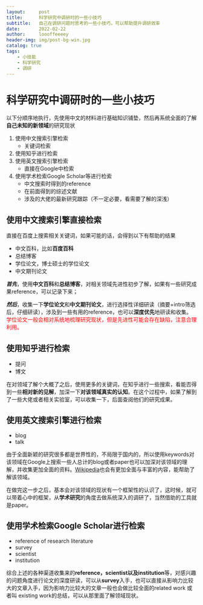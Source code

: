 ```yaml
---
layout:     post
title:      科学研究中调研时的一些小技巧
subtitle:   自己在调研问题时思考的一些小技巧，可以帮助提升调研效率
date:       2022-02-22
author:     loooffeeeey
header-img: img/post-bg-win.jpg
catalog: true
tags:
    - 小技能
    - 科学研究
    - 调研
---
```



# 科学研究中调研时的一些小技巧

以下分顺序地执行，先使用中文的材料进行基础知识铺垫，然后再系统全面的了解**自己未知的新领域**的研究现状

1. 使用中文搜索引擎检索
    - 关键词检索
2. 使用知乎进行检索
3. 使用英文搜索引擎检索
    - 直接在Google中检索
4. 使用学术检索Google Scholar等进行检索
    - 中文搜索时得到的reference
    - 在前面得到的综述文献
    - 涉及的大佬的最新研究跟踪（不一定必要，看需要了解的深浅）

## 使用中文搜索引擎直接检索

直接在百度上搜索相关关键词，如果可能的话，会得到以下有帮助的结果

- 中文百科，比如**百度百科**
- 总结博客
- 学位论文，博士硕士的学位论文
- 中文期刊论文

***首先***，使用**中文百科**和**总结博客**，对相关领域先进性初步了解，如果有一些研究成果reference，可以记录下来；

***然后***，收集一下**学位论文**和**中文期刊论文**，进行选择性详细研读（摘要+intro筛选后，仔细研读），涉及到一些有用的reference，也可以**深度优先**地研读和收集。<font color='red'> 学位论文一般会相对系统地梳理研究现状，但是先进性可能会存在缺陷，注意合理利用。 </font>

## 使用知乎进行检索

- 提问
- 博文

在对领域了解个大概了之后，使用更多的关键词，在知乎进行一些搜索，看能否得到一些**相对新的见解**，加深一下**对该领域真实的认知**。在这个过程中，如果了解到了一些大佬或者相关实验室，可以收集一下，后面查阅他们的研究成果。

## 使用英文搜索引擎进行检索

- blog
- talk

由于全面新颖的研究很多都是世界性的，不局限于国内的，所以使用keywords对该领域在Google上搜索一些人总计的blog或者paper也可以加深对该领域的理解，并收集更加全面的资料。[Wikipedia](https://en.wikipedia.org/wiki/Main_Page)也会有更加全面与丰富的内容，能帮助了解该领域。

在做完这一步之后，基本会对该领域的现状有一个框架性的认识了，这时候，就可以带着心中的框架，从**学术研究**的角度去做系统深入的调研了，当然借助的工具就是paper。

## 使用学术检索Google Scholar进行检索

- reference of research literature
- survey
- scientist
- institution

综合上述的各种渠道收集来的**reference，scientist以及institution**等，对感兴趣的问题角度进行论文的深度研读，可以从**survey**入手，也可以直接从影响力比较大的文章入手，因为影响力比较大的文章一般也会做比较全面的related work 或者叫 existing work的总结，可以从那里面了解领域现状。
